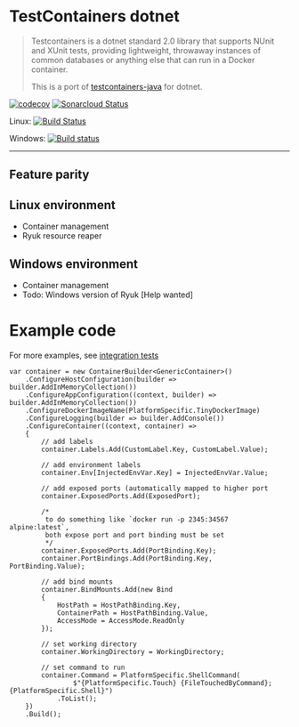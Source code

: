 # TestContainers dotnet

>Testcontainers is a dotnet standard 2.0 library that supports NUnit and XUnit tests, providing lightweight, throwaway 
instances of common databases or anything else that can run in a Docker container.
>
>This is a port of [testcontainers-java](https://github.com/testcontainers/testcontainers-java) for dotnet.

[![codecov](https://codecov.io/gh/isen-ng/testcontainers-dotnet/branch/master/graph/badge.svg)](https://codecov.io/gh/isen-ng/testcontainers-dotnet)
[![Sonarcloud Status](https://sonarcloud.io/api/project_badges/measure?project=testcontainers-dotnet&metric=alert_status)](https://sonarcloud.io/dashboard?id=testcontainers-dotnet)

Linux: [![Build Status](https://travis-ci.org/isen-ng/testcontainers-dotnet.svg?branch=master)](https://travis-ci.org/isen-ng/testcontainers-dotnet)

Windows: [![Build status](https://ci.appveyor.com/api/projects/status/4hcmw8qnlp86vag0/branch/master?svg=true)](https://ci.appveyor.com/project/isen-ng/testcontainers-dotnet/branch/master)

---

## Feature parity

## Linux environment

* Container management
* Ryuk resource reaper

## Windows environment

* Container management
* Todo: Windows version of Ryuk [Help wanted]

# Example code

For more examples, see [integration tests](test/Container.Abstractions.Integration.Tests/Fixtures/GenericContainerFixture.cs)

```
var container = new ContainerBuilder<GenericContainer>()
    .ConfigureHostConfiguration(builder => builder.AddInMemoryCollection())
    .ConfigureAppConfiguration((context, builder) => builder.AddInMemoryCollection())
    .ConfigureDockerImageName(PlatformSpecific.TinyDockerImage)
    .ConfigureLogging(builder => builder.AddConsole())
    .ConfigureContainer((context, container) =>
    {
        // add labels
        container.Labels.Add(CustomLabel.Key, CustomLabel.Value);
        
        // add environment labels
        container.Env[InjectedEnvVar.Key] = InjectedEnvVar.Value;
        
        // add exposed ports (automatically mapped to higher port
        container.ExposedPorts.Add(ExposedPort);

        /*
         to do something like `docker run -p 2345:34567 alpine:latest`,
         both expose port and port binding must be set
         */
        container.ExposedPorts.Add(PortBinding.Key);
        container.PortBindings.Add(PortBinding.Key, PortBinding.Value);
        
        // add bind mounts
        container.BindMounts.Add(new Bind
        {
            HostPath = HostPathBinding.Key,
            ContainerPath = HostPathBinding.Value,
            AccessMode = AccessMode.ReadOnly
        });
        
        // set working directory
        container.WorkingDirectory = WorkingDirectory;
        
        // set command to run
        container.Command = PlatformSpecific.ShellCommand(
                $"{PlatformSpecific.Touch} {FileTouchedByCommand}; {PlatformSpecific.Shell}")
            .ToList();
    })
    .Build();
```

